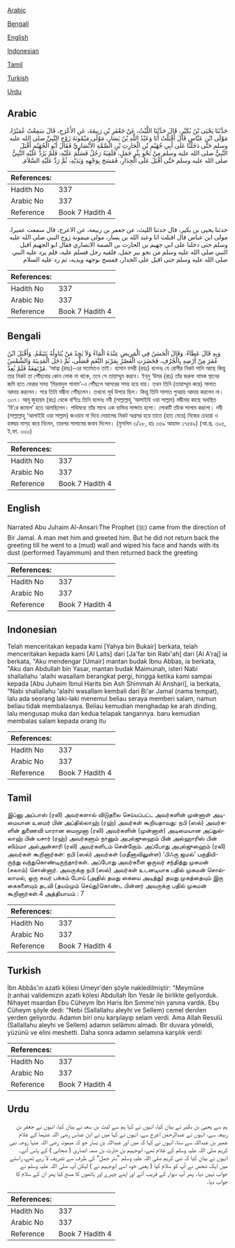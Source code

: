 [Arabic](#arabic)

[Bengali](#bengali)

[English](#english)

[Indonesian](#indonesian)

[Tamil](#tamil)

[Turkish](#turkish)

[Urdu](#urdu)

## Arabic


<div dir="rtl" lang="ar" style={{fontSize:'larger',backgroundColor:'#f8f9fa',padding:20}}>
حَدَّثَنَا يَحْيَى بْنُ بُكَيْرٍ، قَالَ حَدَّثَنَا اللَّيْثُ، عَنْ جَعْفَرِ بْنِ رَبِيعَةَ، عَنِ الأَعْرَجِ، قَالَ سَمِعْتُ عُمَيْرًا، مَوْلَى ابْنِ عَبَّاسٍ قَالَ أَقْبَلْتُ أَنَا وَعَبْدُ اللَّهِ بْنُ يَسَارٍ، مَوْلَى مَيْمُونَةَ زَوْجِ النَّبِيِّ صلى الله عليه وسلم حَتَّى دَخَلْنَا عَلَى أَبِي جُهَيْمِ بْنِ الْحَارِثِ بْنِ الصِّمَّةِ الأَنْصَارِيِّ فَقَالَ أَبُو الْجُهَيْمِ أَقْبَلَ النَّبِيُّ صلى الله عليه وسلم مِنْ نَحْوِ بِئْرِ جَمَلٍ، فَلَقِيَهُ رَجُلٌ فَسَلَّمَ عَلَيْهِ، فَلَمْ يَرُدَّ عَلَيْهِ النَّبِيُّ صلى الله عليه وسلم حَتَّى أَقْبَلَ عَلَى الْجِدَارِ، فَمَسَحَ بِوَجْهِهِ وَيَدَيْهِ، ثُمَّ رَدَّ عَلَيْهِ السَّلاَمَ‏.‏
</div>
<div style={{backgroundColor:'#f8f9fa',padding:20, marginBottom: 10}}><table> <thead> <tr> <th>References:</th> <th></th> </tr> </thead> <tbody><tr><td>Hadith No</td><td>337</td></tr><tr><td>Arabic No</td><td>337</td></tr><tr><td>Reference</td><td>Book 7 Hadith 4</td></tr></tbody></table></div>


<div dir="rtl" lang="ar" style={{fontSize:'larger',backgroundColor:'#f8f9fa',padding:20}}>
حدثنا يحيى بن بكير، قال حدثنا الليث، عن جعفر بن ربيعة، عن الاعرج، قال سمعت عميرا، مولى ابن عباس قال اقبلت انا وعبد الله بن يسار، مولى ميمونة زوج النبي صلى الله عليه وسلم حتى دخلنا على ابي جهيم بن الحارث بن الصمة الانصاري فقال ابو الجهيم اقبل النبي صلى الله عليه وسلم من نحو بير جمل، فلقيه رجل فسلم عليه، فلم يرد عليه النبي صلى الله عليه وسلم حتى اقبل على الجدار، فمسح بوجهه ويديه، ثم رد عليه السلام
</div>
<div style={{backgroundColor:'#f8f9fa',padding:20, marginBottom: 10}}><table> <thead> <tr> <th>References:</th> <th></th> </tr> </thead> <tbody><tr><td>Hadith No</td><td>337</td></tr><tr><td>Arabic No</td><td>337</td></tr><tr><td>Reference</td><td>Book 7 Hadith 4</td></tr></tbody></table></div>

## Bengali


<div dir="ltr" lang="bn" style={{fontSize:'larger',backgroundColor:'#f8f9fa',padding:20}}>
وَبِهِ قَالَ عَطَاءٌ. وَقَالَ الْحَسَنُ فِي الْمَرِيضِ عِنْدَهُ الْمَاءُ وَلاَ يَجِدُ مَنْ يُنَاوِلُهُ يَتَيَمَّمُ. وَأَقْبَلَ ابْنُ عُمَرَ مِنْ أَرْضِهِ بِالْجُرُفِ، فَحَضَرَتِ الْعَصْرُ بِمَرْبَدِ النَّعَمِ فَصَلَّى، ثُمَّ دَخَلَ الْمَدِينَةَ وَالشَّمْسُ مُرْتَفِعَةٌ فَلَمْ يُعِدْ. ‘আত্বা (রহঃ)-এর মতামতও তাই। হাসান বসরী (রহঃ) বলেনঃ যে রোগীর নিকট পানি আছে কিন্তু তার নিকট তা পৌঁছাবার কোন লোক না থাকে, তবে সে তায়াম্মুম করবে। ইব্‌নু ‘উমর (রাঃ) তাঁর জরুফ নামক স্থানের জমি হতে ফেরার সময় ‘মিরবাদুল গানাম’-এ পৌঁছলে আসরের সময় হয়ে যায়। তখন তিনি (তায়াম্মুম করে) সালাত আদায় করলেন। পরে তিনি মদ্বীনা পৌঁছলেন। তখনো সূর্য উপরে ছিল। কিন্তু তিনি সালাত পুনরায় আদায় করলেন না। ৩৩৭। আবূ জুহায়ম (রাঃ) থেকে বর্ণিতঃ তিনি বলেনঃ নবী (সাল্লাল্লাহু ‘আলাইহি ওয়া সাল্লাম) মদ্বীনার কাছে অবস্থিত ‘বি’রে জামাল’ হতে আসছিলেন। পথিমধ্যে তাঁর সাথে এক ব্যক্তির সাক্ষাত হলো। লোকটি তাঁকে সালাম করলো। নবী (সাল্লাল্লাহু ‘আলাইহি ওয়া সাল্লাম) জওয়াব না দিয়ে দেয়ালের নিকট অগ্রসর হয়ে তাতে (হাত মেরে) নিজের চেহারা ও হস্তদ্বয় মাস্‌হ করে নিলেন, তারপর সালামের জবাব দিলেন। (মুসলিম ৩/২৮, হাঃ ৩৬৯ আহমদ ১৭৫৪৯) (আ.প্র. ৩২৫, ই.ফা. ৩৩০)
</div>
<div style={{backgroundColor:'#f8f9fa',padding:20, marginBottom: 10}}><table> <thead> <tr> <th>References:</th> <th></th> </tr> </thead> <tbody><tr><td>Hadith No</td><td>337</td></tr><tr><td>Arabic No</td><td>337</td></tr><tr><td>Reference</td><td>Book 7 Hadith 4</td></tr></tbody></table></div>

## English


<div dir="ltr" lang="en" style={{fontSize:'larger',backgroundColor:'#f8f9fa',padding:20}}>
Narrated Abu Juhaim Al-Ansari:The Prophet (ﷺ) came from the direction of Bir Jamal. A man met him and greeted him. But he did not return back the greeting till he went to a (mud) wall and wiped his face and hands with its dust (performed Tayammum) and then returned back the greeting
</div>
<div style={{backgroundColor:'#f8f9fa',padding:20, marginBottom: 10}}><table> <thead> <tr> <th>References:</th> <th></th> </tr> </thead> <tbody><tr><td>Hadith No</td><td>337</td></tr><tr><td>Arabic No</td><td>337</td></tr><tr><td>Reference</td><td>Book 7 Hadith 4</td></tr></tbody></table></div>

## Indonesian


<div dir="ltr" lang="id" style={{fontSize:'larger',backgroundColor:'#f8f9fa',padding:20}}>
Telah menceritakan kepada kami [Yahya bin Bukair] berkata, telah menceritakan kepada kami [Al Laits] dari [Ja'far bin Rabi'ah] dari [Al A'raj] ia berkata, "Aku mendengar [Umair] mantan budak Ibnu Abbas, ia berkata, "Aku dan Abdullah bin Yasar, mantan budak Maimunah, isteri Nabi shallallahu 'alaihi wasallam berangkat pergi, hingga ketika kami sampai kepada [Abu Juhaim Ibnul Harits bin Ash Shimmah Al Anshari], ia berkata, "Nabi shallallahu 'alaihi wasallam kembali dari Bi'ar Jamal (nama tempat), lalu ada seorang laki-laki menemui beliau seraya memberi salam, namun beliau tidak membalasnya. Beliau kemudian menghadap ke arah dinding, lalu mengusap muka dan kedua telapak tangannya. baru kemudian membalas salam kepada orang itu
</div>
<div style={{backgroundColor:'#f8f9fa',padding:20, marginBottom: 10}}><table> <thead> <tr> <th>References:</th> <th></th> </tr> </thead> <tbody><tr><td>Hadith No</td><td>337</td></tr><tr><td>Arabic No</td><td>337</td></tr><tr><td>Reference</td><td>Book 7 Hadith 4</td></tr></tbody></table></div>

## Tamil


<div dir="ltr" lang="ta" style={{fontSize:'larger',backgroundColor:'#f8f9fa',padding:20}}>
இப்னு அப்பாஸ் (ரலி) அவர்களால் விடுதலை செய்யப்பட்ட அவர்களின் முன்னாள் அடிமையான உமைர் பின் அப்தில்லாஹ் (ரஹ்) அவர்கள் கூறியதாவது: நபி (ஸல்) அவர்களின் துணைவி யாரான மைமூனா (ரலி) அவர்களின் (முன்னாள்) அடிமையான அப்துல்லாஹ் பின் யசார் (ரஹ்) அவர்களும் நானும் அபுல்ஜுஹைம் பின் அல்ஹாரிஸ் பின் ஸிம்மா அல்அன்சாரி (ரலி) அவர்களிடம் சென்றோம். அப்போது அபுல்ஜுஹைம் (ரலி) அவர்கள் கூறினார்கள்: நபி (ஸல்) அவர்கள் (மதீனாவிலுள்ள) ‘பிஃரு ஜமல்’ பகுதியி-ருந்து வந்துகொண்டிருந்தார்கள். அப்போது அவர்களை ஒருவர் சந்தித்து முகமன் (சலாம்) சொன்னார். அவருக்கு நபி (ஸல்) அவர்கள் உடனடியாக பதில் முகமன் சொல்லாமல், ஒரு சுவர் பக்கம் போய் (அதில் தமது கையை அடித்து) தமது முகத்தையும் இரு கைகளையும் தடவி (தயம்மும் செய்து)கொண்ட பின்னர் அவருக்கு பதில் முகமன் கூறினார்கள்.4 அத்தியாயம் : 7
</div>
<div style={{backgroundColor:'#f8f9fa',padding:20, marginBottom: 10}}><table> <thead> <tr> <th>References:</th> <th></th> </tr> </thead> <tbody><tr><td>Hadith No</td><td>337</td></tr><tr><td>Arabic No</td><td>337</td></tr><tr><td>Reference</td><td>Book 7 Hadith 4</td></tr></tbody></table></div>

## Turkish


<div dir="ltr" lang="tr" style={{fontSize:'larger',backgroundColor:'#f8f9fa',padding:20}}>
İbn Abbâs'ın azatlı kölesi Umeyr'den şöyle nakledilmiştir: "Meymûne (r.anha) validemizin azatlı kölesi Abdullah İbn Yesâr ile birlikte geliyorduk. Nihayet msardan Ebu Cüheym İbn Haris İbn Sımme'nin yanına vardık. Ebu Cüheym şöyle dedi: "Nebi (Sallallahu aleyhi ve Sellem) cemel denilen yerden geliyordu. Adamın biri onu karşılayıp selam verdi. Ama Allah Resulü (Sallallahu aleyhi ve Sellem) adamın selâmını almadı. Bir duvara yöneldi, yüzünü ve elini meshetti. Daha sonra adamın selamına karşılık verdi
</div>
<div style={{backgroundColor:'#f8f9fa',padding:20, marginBottom: 10}}><table> <thead> <tr> <th>References:</th> <th></th> </tr> </thead> <tbody><tr><td>Hadith No</td><td>337</td></tr><tr><td>Arabic No</td><td>337</td></tr><tr><td>Reference</td><td>Book 7 Hadith 4</td></tr></tbody></table></div>

## Urdu


<div dir="rtl" lang="ur" style={{fontSize:'larger',backgroundColor:'#f8f9fa',padding:20}}>
ہم سے یحییٰ بن بکیر نے بیان کیا، انہوں نے کہا ہم سے لیث بن سعد نے بیان کیا، انہوں نے جعفر بن ربیعہ سے، انہوں نے عبدالرحمٰن اعرج سے، انہوں نے کہا میں نے ابن عباس رضی اللہ عنہما کے غلام عمیر بن عبداللہ سے سنا، انہوں نے کہا کہ میں اور عبداللہ بن یسار جو کہ میمونہ رضی اللہ عنہا زوجہ نبی کریم صلی اللہ علیہ وسلم کے غلام تھے، ابوجہیم بن حارث بن صمہ انصاری ( صحابی ) کے پاس آئے۔ انہوں نے بیان کیا کہ نبی کریم صلی اللہ علیہ وسلم ”بئر جمل“ کی طرف سے تشریف لا رہے تھے، راستے میں ایک شخص نے آپ کو سلام کیا ( یعنی خود اسی ابوجہیم نے ) لیکن آپ صلی اللہ علیہ وسلم نے جواب نہیں دیا۔ پھر آپ دیوار کے قریب آئے اور اپنے چہرے اور ہاتھوں کا مسح کیا پھر ان کے سلام کا جواب دیا۔
</div>
<div style={{backgroundColor:'#f8f9fa',padding:20, marginBottom: 10}}><table> <thead> <tr> <th>References:</th> <th></th> </tr> </thead> <tbody><tr><td>Hadith No</td><td>337</td></tr><tr><td>Arabic No</td><td>337</td></tr><tr><td>Reference</td><td>Book 7 Hadith 4</td></tr></tbody></table></div>